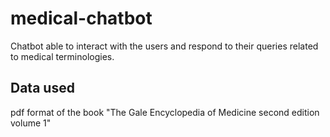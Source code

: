 # medical-chatbot
Chatbot able to interact with the users and respond to their queries related to medical terminologies.

## Data used
pdf format of the book "The Gale Encyclopedia of Medicine second edition volume 1"
